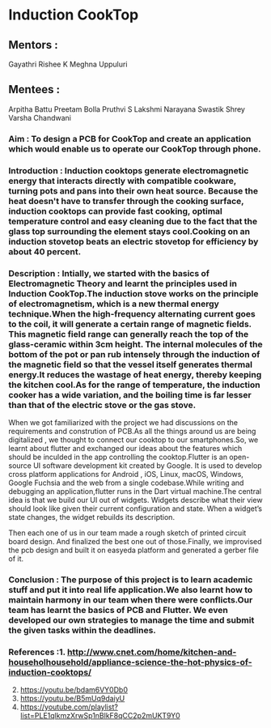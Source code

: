 # Induction CookTop
## Mentors : 
Gayathri
Rishee K
Meghna Uppuluri
## Mentees : 
Arpitha Battu 
Preetam Bolla
Pruthvi 
S Lakshmi Narayana
Swastik Shrey
Varsha Chandwani
### Aim : To design a PCB for CookTop and create an application which would enable us to operate our CookTop through phone.
### Introduction : Induction cooktops generate electromagnetic energy that interacts directly with compatible cookware, turning pots and pans into their own heat source. Because the heat doesn't have to transfer through the cooking surface, induction cooktops can provide fast cooking, optimal temperature control and easy cleaning due to the fact that the glass top surrounding the element stays cool.Cooking on an induction stovetop beats an electric stovetop for efficiency by about 40 percent.

### Description : Intially, we started with the basics of Electromagnetic Theory and learnt the principles used in Induction CookTop.The induction stove works on the principle of electromagnetism, which is a new thermal energy technique.When the high-frequency alternating current goes to the coil, it will generate a certain range of magnetic fields. This magnetic field range can generally reach the top of the glass-ceramic within 3cm height. The internal molecules of the bottom of the pot or pan rub intensely through the induction of the magnetic field so that the vessel itself generates thermal energy.It reduces the wastage of heat energy, thereby keeping the kitchen cool.As for the range of temperature, the induction cooker has a wide variation, and the boiling time is far lesser than that of the electric stove or the gas stove.

 When we got familiarized with the project we had discussions on the requirements and constrution of PCB.As all the things around us are being digitalized , we thought to connect our cooktop to our smartphones.So, we learnt about flutter and exchanged our ideas about the features which should be inculded in the app controlling the cooktop.Flutter is an open-source UI software development kit created by Google. It is used to develop cross platform applications for Android , iOS, Linux, macOS, Windows, Google Fuchsia and the web from a single codebase.While writing and debugging an application,flutter runs in the Dart virtual machine.The central idea is that we build our UI out of widgets. Widgets describe what their view should look like given their current configuration and state. When a widget’s state changes, the widget rebuilds its description.
 
Then each one of us in our team made a rough sketch of printed circuit board design. And finalized the best one out of those.Finally, we improvised the pcb design and built it on easyeda platform and generated a gerber file of it.

### Conclusion : The purpose of this project is to learn academic stuff and put it into real life application.We also learnt how to maintain harmony in our team when there were conflicts.Our team has learnt the basics of PCB and Flutter. We even developed our own strategies to manage the time and submit the given tasks within the deadlines.

### References :1. http://www.cnet.com/home/kitchen-and-householhousehold/appliance-science-the-hot-physics-of-induction-cooktops/
2. https://youtu.be/bdam6VY0Db0
3. https://youtu.be/B5mUq9daiyU
4. https://youtube.com/playlist?list=PLE1qlkmzXrwSp1nBlkF8qCC2p2mUKT9Y0


 
 
 







